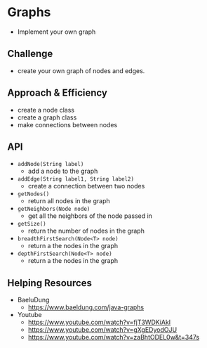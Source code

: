 # Graphs
- Implement your own graph

## Challenge
- create your own graph of nodes and edges.

## Approach & Efficiency
- create a node class
- create a graph class
- make connections between nodes

## API
- ```addNode(String label)```
  - add a node to the graph
- ```addEdge(String label1, String label2)```
  - create a connection between two nodes
- ```getNodes()```
  - return all nodes in the graph
- ```getNeighbors(Node node)```
  - get all the neighbors of the node passed in
- ```getSize()```
  - return the number of nodes in the graph
- ```breadthFirstSearch(Node<T> node)```
  - return a the nodes in the graph
- ```depthFirstSearch(Node<T> node)```
  - return a the nodes in the graph

## Helping Resources
- BaeluDung
  - https://www.baeldung.com/java-graphs
- Youtube
  - https://www.youtube.com/watch?v=fjT3WDKiAkI
  - https://www.youtube.com/watch?v=gXgEDyodOJU
  - https://www.youtube.com/watch?v=zaBhtODEL0w&t=347s